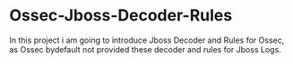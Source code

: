 # Ossec-Jboss-Decoder-Rules
In this project i am going to introduce Jboss Decoder and Rules for Ossec, as Ossec bydefault not provided these decoder and rules for Jboss Logs.

